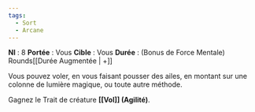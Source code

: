 ```yaml
---
tags:
  - Sort
  - Arcane
---
```

**NI** : 8
**Portée** : Vous
**Cible** : Vous
**Durée** : (Bonus de Force Mentale) Rounds[[Durée Augmentée | +]]

Vous pouvez voler, en vous faisant pousser des ailes, en montant sur une colonne de lumière magique, ou toute autre méthode. 

Gagnez le Trait de créature **[[Vol]] (Agilité)**.
